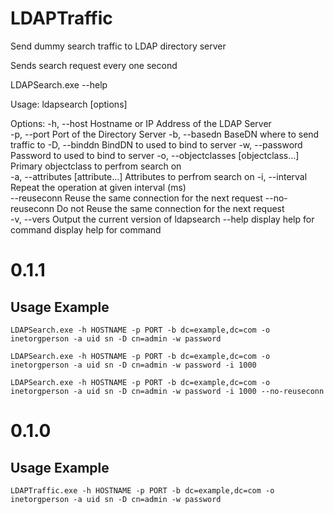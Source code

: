 # LDAPTraffic

Send dummy search traffic to LDAP directory server

Sends search request every one second

LDAPSearch.exe --help

Usage: ldapsearch [options]

Options:
-h, --host <value> <Required> Hostname or IP Address of the LDAP Server  
-p, --port <number> <Required> Port of the Directory Server
-b, --basedn <value> <Required> BaseDN where to send traffic to
-D, --binddn <value> <Required> BindDN to used to bind to server
-w, --password <value> <Required> Password to used to bind to server
-o, --objectclasses [objectclass...] <Required> Primary objectclass to perfrom search on  
-a, --attributes [attribute...] <Required> Attributes to perfrom search on
-i, --interval <number> <Optional> Repeat the operation at given interval (ms)  
--reuseconn <Default> Reuse the same connection for the next request
--no-reuseconn Do not Reuse the same connection for the next request  
-v, --vers Output the current version of ldapsearch
--help display help for command display help for command

# 0.1.1

## Usage Example

`LDAPSearch.exe -h HOSTNAME -p PORT -b dc=example,dc=com -o inetorgperson -a uid sn -D cn=admin -w password`

`LDAPSearch.exe -h HOSTNAME -p PORT -b dc=example,dc=com -o inetorgperson -a uid sn -D cn=admin -w password -i 1000`

`LDAPSearch.exe -h HOSTNAME -p PORT -b dc=example,dc=com -o inetorgperson -a uid sn -D cn=admin -w password -i 1000 --no-reuseconn`

# 0.1.0

## Usage Example

`LDAPTraffic.exe -h HOSTNAME -p PORT -b dc=example,dc=com -o inetorgperson -a uid sn -D cn=admin -w password`
